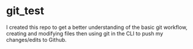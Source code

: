 # git_test

I created this repo to get a better understanding of the basic git workflow, creating and modifying files then using git in the CLI to push my changes/edits to Github.